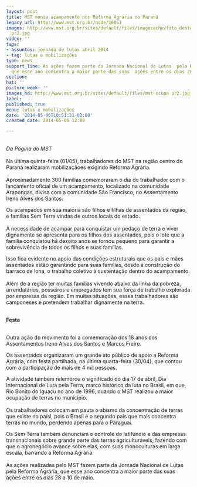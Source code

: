 ```yaml
---
layout: post
title: MST monta acampamento por Reforma Agrária no Paraná
legacy_url: http://www.mst.org.br/node/16061
images: http://www.mst.org.br/sites/default/files/imagecache/foto_destaque/mst ocupa
  pr2.jpg
video: ''
tags:
- assuntos: jornada de lutas abril 2014
- tag: lutas e mobilizações
type: news
support_line: As ações fazem parte da Jornada Nacional de Lutas  pela Reforma Agrária,
  que esse ano concentra a maior parte das suas  ações entre os dias 28 a 10 de maio.
section: 
hat: ''
picture_week: ''
images_hd: http://www.mst.org.br/sites/default/files/mst ocupa pr2.jpg
label: 
published: true
menu: lutas e mobilizações
date: '2014-05-06T10:51:21-03:00'
created_date: 2014-05-06 12:00

---
```

<p><br><em>Da Página do&nbsp;MST</em><br><br>Na última quinta-feira (01/05), trabalhadores do MST na região centro do Paraná realizaram mobilizaçãoes exigindo Reforma Agrária.<br><br>Aproximadamente 300 famílias comemoraram o dia do trabalhador com o lançamento oficial de um acampamento, localizado na comunidade Arapongas, divisa com a comunidade São Francisco, no Assentamento Ireno Alves dos Santos.</p><p>Os acampados em sua maioria são filhos e filhas de assentados da região, e famílias Sem Terra vindas de outros locais do estado.<br><br>A necessidade de acampar para conquistar um pedaço de terra e viver dignamente se apresenta para os filhos dos assentados, pois o lote que a família conquistou há dezoito anos se tornou pequeno para garantir a sobrevivência de todos os filhos e suas famílias.</p><p>Isso fica evidente no apoio das condições estruturais que os pais e mães assentados estão garantindo para suas famílias, desde a construção do barraco de lona, o trabalho coletivo à sustentação dentro do acampamento.<br><br>Além de a região ter muitas famílias vivendo abaixo da linha da pobreza, arrendatários, posseiros e empregados tem sua força de trabalho explorada por empresas da região. Em muitas situações, esses trabalhadores são camponeses e pretendem trabalhar dignamente na terra.<br>&nbsp;</p><p><strong>Festa</strong></p><p><br>Outra ação do movimento foi a comemoração dos 18 anos dos Assentamentos Ireno Alves dos Santos e Marcos Freire.</p><p>Os assentados organizaram um grande ato público de apoio a Reforma Agrária, com festa partilhada, na última quarta-feira (30/04), que contou com a participação de mais de 4 mil pessoas.</p><p>A atividade também relembrou o significado do dia 17 de abril, Dia Internacional de Luta pela Terra, marco histórico da luta no Brasil, em que, Rio Bonito do Iguaçu no ano de 1996, quando o MST realizou a maior ocupação de terras no município.<br><br>Os trabalhadores colocam em pauta o abismo da concentração de terras que existe no paísl, pois o Brasil é o segundo país que mais concentra terras no mundo, perdendo apenas para o Paraguai.</p><p>Os Sem Terra também denunciam o controle do latifúndio e das empresas transnacionais sobre grande parte das terras agriculturáveis, fazendo com que o agronegócio avance sobre elas, com suas monoculturas em larga escala, barrando a Reforma Agrária.<br><br>As ações realizadas pelo MST fazem parte da Jornada Nacional de Lutas pela Reforma Agrária, que esse ano concentra a maior parte das suas ações entre os dias 28 a 10 de maio.</p>

